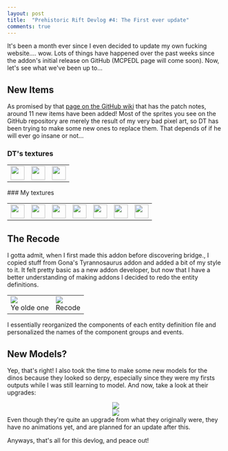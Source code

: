 ```yaml
---
layout: post
title:  "Prehistoric Rift Devlog #4: The First ever update"
comments: true
---
```


It's been a month ever since I even decided to update my own fucking website.... wow. Lots of things have happened over the past weeks since the addon's initial release on GitHub (MCPEDL page will come soon). Now, let's see what we've been up to...

## New Items
As promised by that [page on the GitHub wiki](https://github.com/ANightDazingZoroark/Prehistoric-Rift-Addon/wiki/Patch-Notes) that has the patch notes, around 11 new items have been added! Most of the sprites you see on the GitHub repository are merely the result of my very bad pixel art, so DT has been trying to make some new ones to replace them. That depends of if he will ever go insane or not...
### DT's textures
<table>
  <tr>
    <td><image src="{{ site.baseurl }}/images/devlog 4/exotic meat raw.png" width="32" height="32"/></td>
	<td><image src="{{ site.baseurl }}/images/devlog 4/command staff.png" width="32" height="32"/></td>
	<td><image src="{{ site.baseurl }}/images/devlog 4/tyrannosaurus arm.png" width="32" height="32"/></td>
  </tr>
</table>
### My textures
<table>
  <tr>
    <td><image src="{{ site.baseurl }}/images/devlog 4/exotic meat cooked.png" width="32" height="32"/></td>
	<td><image src="{{ site.baseurl }}/images/devlog 4/fish treat.png" width="32" height="32"/></td>
	<td><image src="{{ site.baseurl }}/images/devlog 4/flesh treat.png" width="32" height="32"/></td>
	<td><image src="{{ site.baseurl }}/images/devlog 4/grassy treats.png" width="32" height="32"/></td>
	<td><image src="{{ site.baseurl }}/images/devlog 4/leafy treats.png" width="32" height="32"/></td>
	<td><image src="{{ site.baseurl }}/images/devlog 4/rooted treats.png" width="32" height="32"/></td>
	<td><image src="{{ site.baseurl }}/images/devlog 4/stegosaurus plate.png" width="32" height="32"/></td>
  </tr>
</table>

## The Recode
I gotta admit, when I first made this addon before discovering bridge., I copied stuff from Gona's Tyrannosaurus addon and added a bit of my style to it. It felt pretty basic as a new addon developer, but now that I have a better understanding of making addons I decided to redo the entity definitions. 
<center>
  <table>
    <tr>
	  <td>
	    <image src="{{ site.baseurl }}/images/devlog 4/old component groups.png"/>
		<br />
		Ye olde one
	  </td>
	  <td>
	    <image src="{{ site.baseurl }}/images/devlog 4/new component groups.png"/>
		<br />
		Recode
	  </td>
	</tr>
  </table>
</center>
I essentially reorganized the components of each entity definition file and personalized the names of the component groups and events.

## New Models?
Yep, that's right! I also took the time to make some new models for the dinos because they looked so derpy, especially since they were my firsts outputs while I was still learning to model. And now, take a look at their upgrades:
<center><image src="{{ site.baseurl }}/images/devlog 4/new tyrannosaurus.png"/></center>
<center><image src="{{ site.baseurl }}/images/devlog 4/new stegosaurus.png"/></center>
Even though they're quite an upgrade from what they originally were, they have no animations yet, and are planned for an update after this.

Anyways, that's all for this devlog, and peace out!